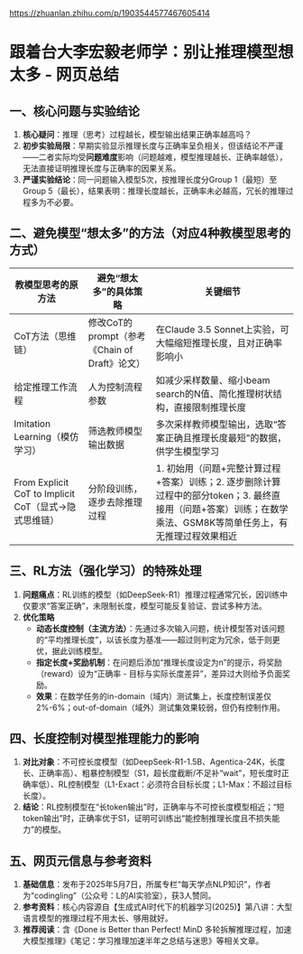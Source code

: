 https://zhuanlan.zhihu.com/p/1903544577467605414

# 跟着台大李宏毅老师学：别让推理模型想太多 - 网页总结
## 一、核心问题与实验结论
1. **核心疑问**：推理（思考）过程越长，模型输出结果正确率越高吗？
2. **初步实验局限**：早期实验显示推理长度与正确率呈负相关，但该结论不严谨——二者实际均受**问题难度**影响（问题越难，模型推理越长、正确率越低），无法直接证明推理长度与正确率的因果关系。
3. **严谨实验结论**：同一问题输入模型5次，按推理长度分Group 1（最短）至Group 5（最长），结果表明：推理长度越长，正确率未必越高，冗长的推理过程多为不必要。


## 二、避免模型“想太多”的方法（对应4种教模型思考的方式）
|教模型思考的原方法|避免“想太多”的具体策略|关键细节|
|----|----|----|
|CoT方法（思维链）|修改CoT的prompt（参考《Chain of Draft》论文）|在Claude 3.5 Sonnet上实验，可大幅缩短推理长度，且对正确率影响小|
|给定推理工作流程|人为控制流程参数|如减少采样数量、缩小beam search的N值、简化推理树状结构，直接限制推理长度|
|Imitation Learning（模仿学习）|筛选教师模型输出数据|多次采样教师模型输出，选取“答案正确且推理长度最短”的数据，供学生模型学习|
|From Explicit CoT to Implicit CoT（显式→隐式思维链）|分阶段训练，逐步去除推理过程|1. 初始用（问题+完整计算过程+答案）训练；2. 逐步删除计算过程中的部分token；3. 最终直接用（问题+答案）训练；在数学乘法、GSM8K等简单任务上，有无推理过程效果相近|


## 三、RL方法（强化学习）的特殊处理
1. **问题痛点**：RL训练的模型（如DeepSeek-R1）推理过程通常冗长，因训练中仅要求“答案正确”，未限制长度，模型可能反复验证、尝试多种方法。
2. **优化策略**
    - **动态长度控制（主流方法）**：先通过多次输入问题，统计模型答对该问题的“平均推理长度”，以该长度为基准——超过则判定为冗余，低于则更优，据此训练模型。
    - **指定长度+奖励机制**：在问题后添加“推理长度设定为n”的提示，将奖励（reward）设为“正确率 - 目标与实际长度差异”，差异过大则给予负面奖励。
    - **效果**：在数学任务的in-domain（域内）测试集上，长度控制误差仅2%-6%；out-of-domain（域外）测试集效果较弱，但仍有控制作用。


## 四、长度控制对模型推理能力的影响
1. **对比对象**：不可控长度模型（如DeepSeek-R1-1.5B、Agentica-24K，长度长、正确率高）、粗暴控制模型（S1，超长度截断/不足补“wait”，短长度时正确率低）、RL控制模型（L1-Exact：必须符合目标长度；L1-Max：不超过目标长度）。
2. **结论**：RL控制模型在“长token输出”时，正确率与不可控长度模型相近；“短token输出”时，正确率优于S1，证明可训练出“能控制推理长度且不损失能力”的模型。


## 五、网页元信息与参考资料
1. **基础信息**：发布于2025年5月7日，所属专栏“每天学点NLP知识”，作者为“codingling”（公众号：L的AI实验室），获3人赞同。
2. **参考资料**：核心内容源自【生成式AI时代下的机器学习(2025)】第八讲：大型语言模型的推理过程不用太长、够用就好。
3. **推荐阅读**：含《Done is Better than Perfect! MinD 多轮拆解推理过程，加速大模型推理》《笔记：学习推理加速半年之总结与迷思》等相关文章。
